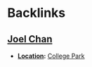 
# Backlinks
## [Joel Chan](<Joel Chan.md>)
- **[Location](<Location.md>):** [College Park](<College Park.md>)

